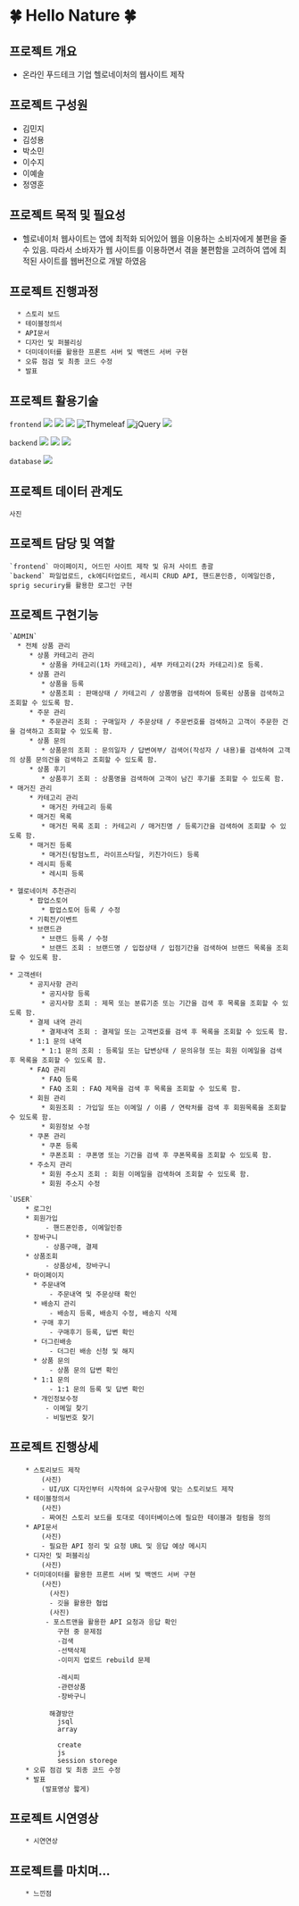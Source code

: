# 🍀 Hello Nature 🍀
  
## 프로젝트 개요
  * 온라인 푸드테크 기업 헬로네이처의 웹사이트 제작

## 프로젝트 구성원
  * 김민지
  * 김성용
  * 박소민
  * 이수지
  * 이예솔
  * 정영훈

## 프로젝트 목적 및 필요성

  - 헬로네이처 웹사이트는 앱에 최적화 되어있어 웹을 이용하는 소비자에게 불편을 줄 수 있음. 따라서 소바자가 웹 사이트를 
  이용하면서 겪을 불편함을 고려하여 앱에 최적된 사이트를 웹버전으로 개발 하였음 

## 프로젝트 진행과정

	  * 스토리 보드 
	  * 테이블정의서
	  * API문서
	  * 디자인 및 퍼블리싱
	  * 더미데이터를 활용한 프론트 서버 및 백엔드 서버 구현
	  * 오류 점검 및 최종 코드 수정
	  * 발표
  
## 프로젝트 활용기술

  `frontend`
    <img src="https://img.shields.io/badge/HTML5-E34F26.svg?style=for-the-badge&logo=HTML5&logoColor=white"/>
    <img src="https://img.shields.io/badge/CSS-1572B6.svg?style=for-the-badge&logo=CSS3&logoColor=white"/>
    <img src="https://img.shields.io/badge/JavaScript-F7DF1E.svg?style=for-the-badge&logo=JavaScript&logoColor=black"/>
    ![Thymeleaf](https://img.shields.io/badge/Thymeleaf-%23005C0F.svg?style=for-the-badge&logo=Thymeleaf&logoColor=white)
    ![jQuery](https://img.shields.io/badge/jquery-%230769AD.svg?style=for-the-badge&logo=jquery&logoColor=white)
    <img src="https://img.shields.io/badge/axios-black.svg?style=for-the-badge&logo=axios&logoColor=white"/>
    
  `backend`
     <img src="https://img.shields.io/badge/Spring_Boot-F2F4F9?style=for-the-badge&logo=spring-boot"/>
     <img src="https://img.shields.io/badge/JPA-6DB33F.svg?style=for-the-badge&logo=spring-boot&logoColor=black"/>
     <img src="https://img.shields.io/badge/Spring Security-6DB33F.svg?style=for-the-badge&logo=spring-security&logoColor=white"/>
   
  `database`
      <img src="https://img.shields.io/badge/Oracle-F80000.svg?style=for-the-badge&logo=Oracle&logoColor=white"/>


  ## 프로젝트 데이터 관계도
  
    사진
  
  ## 프로젝트 담당 및 역할
  
    `frontend` 마이페이지, 어드민 사이트 제작 및 유저 사이트 총괄
    `backend` 파일업로드, ck에디터업로드, 레시피 CRUD API, 핸드폰인증, 이메일인증, sprig securiry를 활용한 로그인 구현
    
  ## 프로젝트 구현기능
  
    `ADMIN`
      * 전체 상품 관리
         * 상품 카테고리 관리
            * 상품을 카테고리(1차 카테고리), 세부 카테고리(2차 카테고리)로 등록.    
         * 상품 관리
            * 상품을 등록
            * 상품조회 : 판매상태 / 카테고리 / 상품명을 검색하여 등록된 상품을 검색하고 조회할 수 있도록 함. 
         * 주문 관리
            * 주문관리 조회 : 구매일자 / 주문상태 / 주문번호를 검색하고 고객이 주문한 건을 검색하고 조회할 수 있도록 함. 
         * 상품 문의
            * 상품문의 조회 : 문의일자 / 답변여부/ 검색어(작성자 / 내용)를 검색하여 고객의 상품 문의건을 검색하고 조회할 수 있도록 함.  
         * 상품 후기 
            * 상품후기 조회 : 상품명을 검색하여 고객이 남긴 후기를 조회할 수 있도록 함.  
    * 매거진 관리
         * 카테고리 관리
            * 매거진 카테고리 등록 
         * 매거진 목록
            * 매거진 목록 조회 : 카테고리 / 매거진명 / 등록기간을 검색하여 조회할 수 있도록 함.
         * 매거진 등록
            * 매거진(탐험노트, 라이프스타일, 키친가이드) 등록 
         * 레시피 등록
            * 레시피 등록 

    * 헬로네이처 추천관리
         * 팝업스토어
            * 팝업스토어 등록 / 수정 
         * 기획전/이벤트
         * 브랜드관
            * 브랜드 등록 / 수정
            * 브랜드 조회 : 브랜드명 / 입접상태 / 입점기간을 검색하여 브랜드 목록을 조회할 수 있도록 함.
     
    * 고객센터
         * 공지사항 관리
            * 공지사항 등록
            * 공지사항 조회 : 제목 또는 분류기준 또는 기간을 검색 후 목록을 조회할 수 있도록 함.  
         * 결제 내역 관리
            * 결제내역 조회 : 결제일 또는 고객번호를 검색 후 목록을 조회할 수 있도록 함.
         * 1:1 문의 내역
            * 1:1 문의 조회 : 등록일 또는 답변상태 / 문의유형 또는 회원 이메일을 검색 후 목록을 조회할 수 있도록 함.   
         * FAQ 관리
            * FAQ 등록
            * FAQ 조회 : FAQ 제목을 검색 후 목록을 조회할 수 있도록 함.      
         * 회원 관리
            * 회원조회 : 가입일 또는 이메일 / 이름 / 연락처를 검색 후 회원목록을 조회할 수 있도록 함.
            * 회원정보 수정 
         * 쿠폰 관리
            * 쿠폰 등록
            * 쿠폰조회 : 쿠폰명 또는 기간을 검색 후 쿠폰목록을 조회할 수 있도록 함. 
         * 주소지 관리 
            * 회원 주소지 조회 : 회원 이메일을 검색하여 조회할 수 있도록 함.
            * 회원 주소지 수정 

    `USER`
        * 로그인
        * 회원가입
             - 핸드폰인증, 이메일인증
        * 장바구니
             - 상품구매, 결제
        * 상품조회
             - 상품상세, 장바구니
        * 마이페이지
          * 주문내역
              - 주문내역 및 주문상태 확인
          * 배송지 관리
              - 배송지 등록, 배송지 수정, 배송지 삭제
          * 구매 후기
              - 구매후기 등록, 답변 확인
          * 더그린배송
              - 더그린 배송 신청 및 해지
          * 상품 문의
              - 상품 문의 답변 확인
          * 1:1 문의 
              - 1:1 문의 등록 및 답변 확인
          * 개인정보수정 
             - 이메일 찾기
             - 비밀번호 찾기
             
  ## 프로젝트 진행상세
  
        * 스토리보드 제작
            (사진)
            - UI/UX 디자인부터 시작하여 요구사항에 맞는 스토리보드 제작
        * 테이블정의서
            (사진)
            - 짜여진 스토리 보드를 토대로 데이터베이스에 필요한 테이블과 컬럼을 정의
        * API문서
            (사진)
            - 필요한 API 정리 및 요청 URL 및 응답 예상 메시지 
        * 디자인 및 퍼블리싱
            (사진)
        * 더미데이터를 활용한 프론트 서버 및 백엔드 서버 구현
            (사진)
	          (사진)
	          - 깃을 활용한 협업
	          (사진)
             - 포스트맨을 활용한 API 요청과 응답 확인
             	구현 중 문제점
                -검색
                -선택삭제
                -이미지 업로드 rebuild 문제

                -레시피
                -관련상품
                -장바구니

              해결방안
                jsql
                array		

                create
                js
                session storege            
        * 오류 점검 및 최종 코드 수정
        * 발표
            (발표영상 짧게)
  
  ## 프로젝트 시연영상
  
        * 시연연상
  
  ## 프로젝트를 마치며...
  
        * 느낀점


